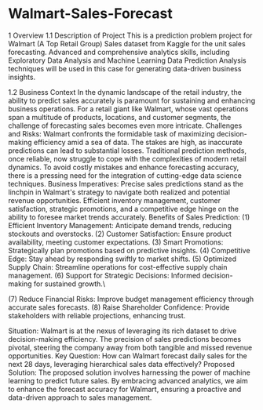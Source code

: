 # Walmart-Sales-Forecast

1 Overview
1.1 Description of Project
This is a prediction problem project for Walmart (A Top Retail Group) Sales dataset from Kaggle for the unit sales forecasting. Advanced and comprehensive analytics skills, including Exploratory Data Analysis and Machine Learning Data Prediction Analysis techniques will be used in this case for generating data-driven business insights.

1.2 Business Context
In the dynamic landscape of the retail industry, the ability to predict sales accurately is paramount for sustaining and enhancing business operations. For a retail giant like Walmart, whose vast operations span a multitude of products, locations, and customer segments, the challenge of forecasting sales becomes even more intricate. Challenges and Risks: Walmart confronts the formidable task of maximizing decision-making efficiency amid a sea of data. The stakes are high, as inaccurate predictions can lead to substantial losses. Traditional prediction methods, once reliable, now struggle to cope with the complexities of modern retail dynamics. To avoid costly mistakes and enhance forecasting accuracy, there is a pressing need for the integration of cutting-edge data science techniques. Business Imperatives: Precise sales predictions stand as the linchpin in Walmart's strategy to navigate both realized and potential revenue opportunities. Efficient inventory management, customer satisfaction, strategic promotions, and a competitive edge hinge on the ability to foresee market trends accurately. Benefits of Sales Prediction:
(1) Efficient Inventory Management: Anticipate demand trends, reducing stockouts and overstocks.
(2) Customer Satisfaction: Ensure product availability, meeting customer expectations.
(3) Smart Promotions: Strategically plan promotions based on predictive insights.
(4) Competitive Edge: Stay ahead by responding swiftly to market shifts.
(5) Optimized Supply Chain: Streamline operations for cost-effective supply chain management.
(6) Support for Strategic Decisions: Informed decision-making for sustained growth.\

(7) Reduce Financial Risks: Improve budget management efficiency through accurate sales forecasts.
(8) Raise Shareholder Confidence: Provide stakeholders with reliable projections, enhancing trust.

Situation: Walmart is at the nexus of leveraging its rich dataset to drive decision-making efficiency. The precision of sales predictions becomes pivotal, steering the company away from both tangible and missed revenue opportunities. Key Question: How can Walmart forecast daily sales for the next 28 days, leveraging hierarchical sales data effectively? Proposed Solution: The proposed solution involves harnessing the power of machine learning to predict future sales. By embracing advanced analytics, we aim to enhance the forecast accuracy for Walmart, ensuring a proactive and data-driven approach to sales management.



